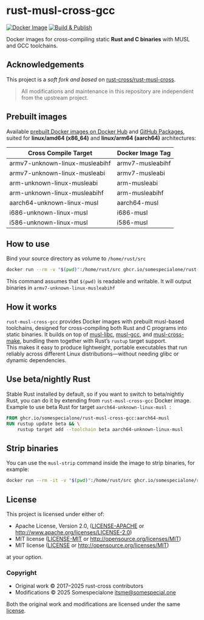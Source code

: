 # rust-musl-cross-gcc

[![Docker Image](https://img.shields.io/docker/pulls/somespecialone/rust-musl-cross-gcc.svg?maxAge=2592000)](https://hub.docker.com/r/somespecialone/rust-musl-cross-gcc/)
[![Build & Publish](https://github.com/somespecialone/rust-musl-cross-gcc/actions/workflows/ci.yml/badge.svg)](https://github.com/somespecialone/rust-musl-cross-gcc/actions/workflows/ci.yml)

Docker images for cross-compiling static **Rust and C binaries** with MUSL and GCC toolchains.

## Acknowledgements

This project is a _soft fork and based_ on [rust-cross/rust-musl-cross](https://github.com/rust-cross/rust-musl-cross).

> All modifications and maintenance in this repository are independent from the upstream project.

## Prebuilt images

Available [prebuilt Docker images on Docker Hub](https://hub.docker.com/r/somespecialone/rust-musl-cross-gcc/)
and [GitHub Packages](https://github.com/somespecialone/rust-musl-cross-gcc/pkgs/container/rust-musl-cross-gcc),
suited for **linux/amd64 (x86_64)** and **linux/arm64 (aarch64)** architectures:

| Cross Compile Target           | Docker Image Tag |
|--------------------------------|------------------|
| armv7-unknown-linux-musleabihf | armv7-musleabihf |
| armv7-unknown-linux-musleabi   | armv7-musleabi   |
| arm-unknown-linux-musleabi     | arm-musleabi     |
| arm-unknown-linux-musleabihf   | arm-musleabihf   |
| aarch64-unknown-linux-musl     | aarch64-musl     |
| i686-unknown-linux-musl        | i686-musl        |
| i586-unknown-linux-musl        | i586-musl        |

## How to use

Bind your source directory as volume to `/home/rust/src`

```sh
docker run --rm -v "$(pwd)":/home/rust/src ghcr.io/somespecialone/rust-musl-cross-gcc:armv7-musleabihf /bin/bash -c "cargo build --release"
```

This command assumes that `$(pwd)` is readable and writable. It will output binaries in `armv7-unknown-linux-musleabihf`

## How it works

`rust-musl-cross-gcc` provides Docker images with prebuilt musl-based toolchains, designed for cross-compiling both Rust
and C programs into static binaries. It builds on top of [musl-libc](http://www.musl-libc.org/),
[musl-gcc](http://www.musl-libc.org/how.html), and [musl-cross-make](https://github.com/richfelker/musl-cross-make),
bundling them together with Rust’s `rustup` target support.  
This makes it easy to produce lightweight, portable executables that run reliably across different Linux
distributions—without needing glibc or dynamic dependencies.

## Use beta/nightly Rust

Stable Rust installed by default, so if you want to switch to beta/nightly Rust, you can do it by extending
from `rust-musl-cross-gcc` Docker image.
Example to use beta Rust for target `aarch64-unknown-linux-musl `:

```dockerfile
FROM ghcr.io/somespecialone/rust-musl-cross-gcc:aarch64-musl
RUN rustup update beta && \
    rustup target add --toolchain beta aarch64-unknown-linux-musl 
```

## Strip binaries

You can use the `musl-strip` command inside the image to strip binaries, for example:

```bash
docker run --rm -it -v "$(pwd)":/home/rust/src ghcr.io/somespecialone/rust-musl-cross-gcc:aarch64-musl musl-strip /home/rust/src/target/release/example
```

## License

This project is licensed under either of:

- Apache License, Version 2.0, ([LICENSE-APACHE](LICENSE-APACHE.txt) or <http://www.apache.org/licenses/LICENSE-2.0>)
- MIT license ([LICENSE-MIT](LICENSE-MIT.txt) or <http://opensource.org/licenses/MIT>)
- MIT license ([LICENSE](LICENSE) or <http://opensource.org/licenses/MIT>)

at your option.

### Copyright

- Original work © 2017–2025 rust-cross contributors
- Modifications © 2025 Somespecialone <itsme@somespecial.one>

Both the original work and modifications are licensed under the same [license](#license).
